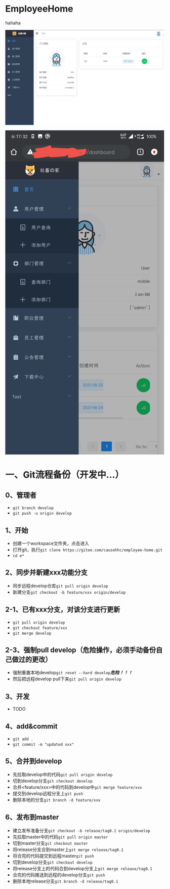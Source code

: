 # EmployeeHome
hahaha

![avatar](./Image/dashboard.jpg)

![avatar](./Image/dashboard2.jpg)
# 一、Git流程备份（开发中...）
## 0、管理者
- `git branch develop`
- `git push -u origin develop`
## 1、开始
- 创建一个workspace文件夹，点击进入
- 打开git，执行`git clone https://gitee.com/causehhc/employee-home.git`
- `cd e*`
## 2、同步并新建xxx功能分支
- 同步远程develop仓库`git pull origin develop`
- 新建分支`git checkout -b feature/xxx origin/develop`
## 2-1、已有xxx分支，对该分支进行更新
- `git pull origin develop`
- `git checkout feature/xxx`
- `git merge develop`
## 2-3、强制pull develop（危险操作，必须手动备份自己做过的更改）
- 强制重置本地develop`git reset --hard develop`***危险！！！***
- 然后把远程develop pull下来`git pull origin develop`
## 3、开发
- TODO
## 4、add&commit
- `git add .`
- `git commit -m "updated xxx"`
## 5、合并到develop
- 先拉取develop中的代码`git pull origin develop`
- 切到develop分支`git checkout develop`
- 合并<feature/xxx>中的代码到develop中`git merge feature/xxx`
- 提交到develop远程分支上`git push`
- 删除本地的分支`git branch -d feature/xxx`
## 6、发布到master
- 建立发布准备分支`git checkout -b release/tag0.1 origin/develop`
- 先拉取master中的代码`git pull origin master`
- 切到master分支`git checkout master`
- 将release分支合到master上`git merge release/tag0.1`
- 将合完的代码提交到远程master`git push`
- 切到develop分支`git checkout develop`
- 将release分支上的代码合到develop分支上`git merge release/tag0.1`
- 合完的代码推送到远程的develop分支`git push`
- 删除本地release分支`git branch -d release/tag0.1`